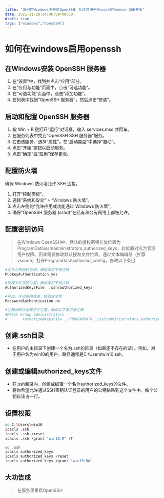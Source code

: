 ```yaml
---
title: "如何在Windows下开启OpenSSH，后续可用于Vscode的Remove SSH开发"
date: 2021-11-28T14:06:09+08:00
draft: true
tags: ["windows","OpenSSH"]
---
```


# 如何在windows启用openssh

## 在Windows安装 OpenSSH 服务器
1. 在“设置”中，找到并点击“应用”部分。
2. 在“应用与功能”页面中，点击“可选功能”。
3. 在“可选功能”页面中，点击“添加功能”。
4. 在列表中找到“OpenSSH 服务器”，然后点击“安装”。

## 启动和配置 OpenSSH 服务器
1. 按 Win + R 键打开“运行”对话框，输入 services.msc 并回车。
2. 在服务列表中找到“OpenSSH SSH 服务器”服务。
3. 右击该服务，选择“属性”。在“启动类型”中选择“自动”。
4. 点击“开始”按钮以启动服务。
5. 点击“确定”或“应用”保存更改。

## 配置防火墙
确保 Windows 防火墙允许 SSH 连接。

1. 打开“控制面板”。
2. 选择“系统和安全” > “Windows 防火墙”。
3. 点击左侧的“允许应用或功能通过 Windows 防火墙”。
4. 确保“OpenSSH 服务器 (sshd)”在私有和公有网络上都被允许。

## 配置密钥访问
> 在Windows OpenSSH中，默认的授权密钥存放位置为ProgramData\ssh\administrators_authorized_keys，此位置对应为管理用户权限。因此需要修改默认授权文件位置。通过文本编辑器（推荐vscode）打开ProgramData\ssh\sshd_config，修改以下条目

``` sh
#允许公钥授权访问，确保条目不被注释
PubkeyAuthentication yes

#授权文件存放位置，确保条目不被注释
AuthorizedKeysFile	.ssh/authorized_keys

#可选，关闭密码登录，提高安全性
PasswordAuthentication no

#注释掉默认授权文件位置，确保以下条目被注释
#Match Group administrators
#       AuthorizedKeysFile __PROGRAMDATA__/ssh/administrators_authorized_keys
```

## 创建.ssh目录
- 在用户的主目录下创建一个名为.ssh的目录（如果还不存在的话）。例如，对于用户名为win10的用户，路径通常是C:\Users\win10\.ssh。
## 创建或编辑authorized_keys文件
- 在.ssh目录内，创建或编辑一个名为authorized_keys的文件。
- 将你希望允许通过SSH密钥认证登录的用户的公钥粘贴到这个文件中。每个公钥应该占一行。

## 设置权限
``` sh
cd C:\Users\win10
icacls .ssh
icacls .ssh /reset
icacls .ssh /grant "win10:R" /T

cd .ssh
icacls authorized_keys
icacls authorized_keys /reset
icacls authorized_keys /grant "win10:RW"
```

## 大功告成
> 在服务里重启OpenSSH
